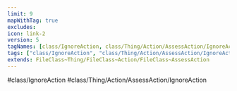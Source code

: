 ```yaml
---
limit: 9
mapWithTag: true
excludes:
icon: link-2
version: 5
tagNames: [class/IgnoreAction, class/Thing/Action/AssessAction/IgnoreAction, schema-org/IgnoreAction]
tags: ["class/IgnoreAction", "class/Thing/Action/AssessAction/IgnoreAction"]
extends: FileClass~Thing/FileClass~Action/FileClass~AssessAction
---
```


#class/IgnoreAction
#class/Thing/Action/AssessAction/IgnoreAction

